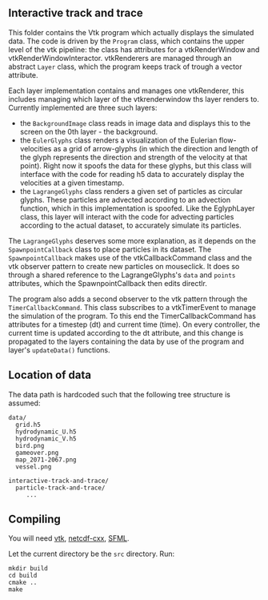 ## Interactive track and trace
This folder contains the Vtk program which actually displays the simulated data. The code is driven by the `Program` class, which contains the upper level of the vtk pipeline: the class has attributes for a vtkRenderWindow and vtkRenderWindowInteractor. vtkRenderers are managed through an abstract `Layer` class, which the program keeps track of trough a vector attribute.

Each layer implementation contains and manages one vtkRenderer, this includes managing which layer of the vtkrenderwindow ths layer renders to. Currently implemented are three such layers:
 * the `BackgroundImage` class reads in image data and displays this to the screen on the 0th layer - the background.
 * the `EulerGlyphs` class renders a visualization of the Eulerian flow-velocities as a grid of arrow-glyphs (in which the direction and length of the glyph represents the direction and strength of the velocity at that point). Right now it spoofs the data for these glyphs, but this class will interface with the code for reading h5 data to accurately display the velocities at a given timestamp.
 * the `LagrangeGlyphs` class renders a given set of particles as circular glyphs. These particles are advected according to an advection function, which in this implementation is spoofed. Like the EglyphLayer class, this layer will interact with the code for advecting particles according to the actual dataset, to accurately simulate its particles.

The `LagrangeGlyphs` deserves some more explanation, as it depends on the `SpawnpointCallback` class to place particles in its dataset. The `SpawnpointCallback` makes use of the vtkCallbackCommand class and the vtk observer pattern to create new particles on mouseclick. It does so through a shared reference to the LagrangeGlyphs's `data` and `points` attributes, which the SpawnpointCallback then edits directlr. 

The program also adds a second observer to the vtk pattern through the `TimerCallbackCommand`. This class subscribes to a vtkTimerEvent to manage the simulation of the program. To this end the TimerCallbackCommand has attributes for a timestep (dt) and current time (time). On every controller, the current time is updated according to the dt attribute, and this change is propagated to the layers containing the data by use of the program and layer's `updateData()` functions.

## Location of data
The data path is hardcoded such that the following tree structure is assumed:
```
data/
  grid.h5
  hydrodynamic_U.h5
  hydrodynamic_V.h5
  bird.png
  gameover.png
  map_2071-2067.png
  vessel.png
  
interactive-track-and-trace/
  particle-track-and-trace/
     ...
```

## Compiling
You will need [vtk](https://gitlab.kitware.com/vtk/vtk), [netcdf-cxx](https://github.com/Unidata/netcdf-cxx4/),
[SFML](https://github.com/SFML/SFML).

Let the current directory be the `src` directory. Run:
```shell
mkdir build
cd build
cmake ..
make
```

